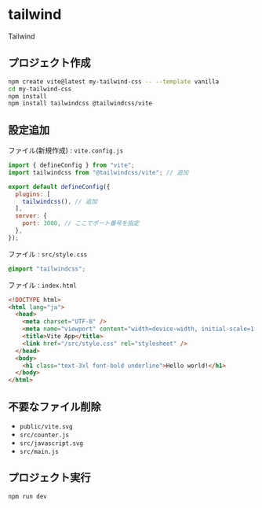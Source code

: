 # tailwind

Tailwind

## プロジェクト作成

```bash
npm create vite@latest my-tailwind-css -- --template vanilla
cd my-tailwind-css
npm install
npm install tailwindcss @tailwindcss/vite
```

## 設定追加

ファイル(新規作成) : `vite.config.js`

```js
import { defineConfig } from "vite";
import tailwindcss from "@tailwindcss/vite"; // 追加

export default defineConfig({
  plugins: [
    tailwindcss(), // 追加
  ],
  server: {
    port: 3000, // ここでポート番号を指定
  },
});
```

ファイル : `src/style.css`

```css
@import "tailwindcss";
```

ファイル : `index.html`

```html
<!DOCTYPE html>
<html lang="ja">
  <head>
    <meta charset="UTF-8" />
    <meta name="viewport" content="width=device-width, initial-scale=1.0" />
    <title>Vite App</title>
    <link href="/src/style.css" rel="stylesheet" />
  </head>
  <body>
    <h1 class="text-3xl font-bold underline">Hello world!</h1>
  </body>
</html>
```

## 不要なファイル削除

- `public/vite.svg`
- `src/counter.js`
- `src/javascript.svg`
- `src/main.js`

## プロジェクト実行

```bash
npm run dev
```

